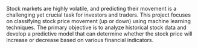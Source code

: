 Stock markets are highly volatile, and predicting their movement is a challenging yet crucial task for investors and traders. This project focuses on classifying stock price movement (up or down) using machine learning techniques. The primary objective is to analyze historical stock data and develop a predictive model that can determine whether the stock price will increase or decrease based on various financial indicators.

